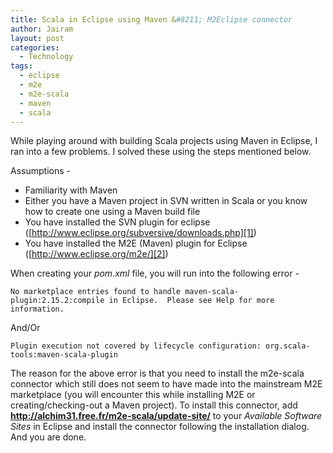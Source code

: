 ```yaml
---
title: Scala in Eclipse using Maven &#8211; M2Eclipse connector
author: Jairam
layout: post
categories:
  - Technology
tags:
  - eclipse
  - m2e
  - m2e-scala
  - maven
  - scala
---
```

While playing around with building Scala projects using Maven in Eclipse, I ran into a few problems. I solved these using the steps mentioned below.

Assumptions -

  - Familiarity with Maven
  - Either you have a Maven project in SVN written in Scala or you know how to create one using a Maven build file
  - You have installed the SVN plugin for eclipse ([http://www.eclipse.org/subversive/downloads.php][1])
  - You have installed the M2E (Maven) plugin for Eclipse ([http://www.eclipse.org/m2e/][2])

When creating your *pom.xml* file, you will run into the following error -

```
No marketplace entries found to handle maven-scala-plugin:2.15.2:compile in Eclipse.  Please see Help for more information.
```

And/Or

```
Plugin execution not covered by lifecycle configuration: org.scala-tools:maven-scala-plugin
```

The reason for the above error is that you need to install the m2e-scala connector which still does not seem to have made into the mainstream M2E marketplace (you will encounter this while installing M2E or creating/checking-out a Maven project). To install this connector, add **http://alchim31.free.fr/m2e-scala/update-site/** to your _Available Software Sites_ in Eclipse and install the connector following the installation dialog. And you are done.

 [1]: http://www.eclipse.org/subversive/downloads.php "Subversive"
 [2]: http://www.eclipse.org/m2e/ "M2E"
